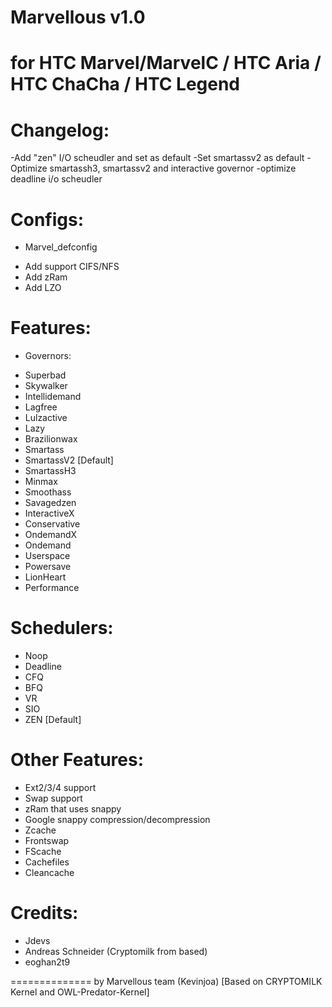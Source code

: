 Marvellous v1.0
==============


for HTC Marvel/MarvelC / HTC Aria / HTC ChaCha / HTC Legend
==============================================================

Changelog:
===========
-Add "zen" I/O scheudler and set as default
-Set smartassv2 as default
-Optimize smartassh3, smartassv2 and interactive governor
-optimize deadline i/o scheudler

Configs:
===========
* Marvel_defconfig
- Add support CIFS/NFS
- Add zRam
- Add LZO


Features:
==========
* Governors:
- Superbad
- Skywalker
- Intellidemand
- Lagfree
- Lulzactive
- Lazy
- Brazilionwax
- Smartass
- SmartassV2 [Default]
- SmartassH3 
- Minmax
- Smoothass
- Savagedzen
- InteractiveX
- Conservative
- OndemandX
- Ondemand
- Userspace
- Powersave
- LionHeart
- Performance

Schedulers:
==========
- Noop
- Deadline
- CFQ
- BFQ
- VR
- SIO 
- ZEN [Default]

Other Features:
==========
- Ext2/3/4 support
- Swap support
- zRam that uses snappy
- Google snappy compression/decompression
- Zcache
- Frontswap
- FScache
- Cachefiles
- Cleancache

Credits:
===========
- Jdevs  
- Andreas Schneider (Cryptomilk from based)
- eoghan2t9

==============
                                                by Marvellous team (Kevinjoa) [Based on CRYPTOMILK Kernel and OWL-Predator-Kernel]
